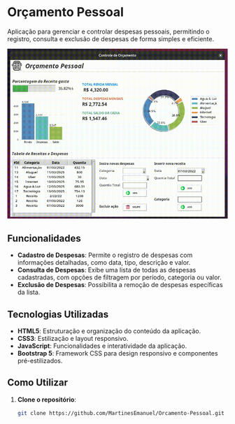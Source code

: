 # Orçamento Pessoal

Aplicação para gerenciar e controlar despesas pessoais, permitindo o registro, consulta e exclusão de despesas de forma simples e eficiente.

![Demonstração](readme/demo.gif)


## Funcionalidades

- **Cadastro de Despesas**: Permite o registro de despesas com informações detalhadas, como data, tipo, descrição e valor.
- **Consulta de Despesas**: Exibe uma lista de todas as despesas cadastradas, com opções de filtragem por período, categoria ou valor.
- **Exclusão de Despesas**: Possibilita a remoção de despesas específicas da lista.

## Tecnologias Utilizadas

- **HTML5**: Estruturação e organização do conteúdo da aplicação.
- **CSS3**: Estilização e layout responsivo.
- **JavaScript**: Funcionalidades e interatividade da aplicação.
- **Bootstrap 5**: Framework CSS para design responsivo e componentes pré-estilizados.

## Como Utilizar

1. **Clone o repositório**:

   ```bash
   git clone https://github.com/MartinesEmanuel/Orcamento-Pessoal.git
